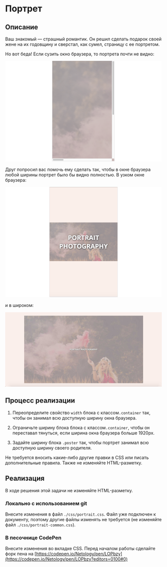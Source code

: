 # Портрет

## Описание

Ваш знакомый — страшный романтик. Он решил сделать подарок своей жене на их годовщину и сверстал, как сумел, страницу с ее портретом.

Но вот беда! Если сузить окно браузера, то портрета почти не видно:

![Can't see portrait on the iPhone](../../sources/fluid-images-portrait-scroll.png)

Друг попросил вас помочь ему сделать так, чтобы в окне браузера любой ширины портрет было бы видно полностью. В узком окне браузера:

![Portrait on the iPhone](../../sources/fluid-images-portrait-target-small.png)

и в широком:

![Portrait on a wide screen](../../sources/fluid-images-portrait-target-widescreen.jpg)

## Процесс реализации

1. Переопределите свойство `width` блока с классом`.container` так, чтобы он занимал всю доступную ширину окна браузера.

2. Ограничьте ширину блока блока с классом`.container`, чтобы он переставал тянуться, если ширина окна браузера больше 1920px.

3. Задайте ширину блока `.poster` так, чтобы портрет занимал всю доступную ширину своего родителя.

Не требуется вносить какие-либо другие правки в CSS или писать дополнительные правила. Также не изменяйте HTML-разметку.

## Реализация

В ходе решения этой задачи не изменяйте HTML-разметку.

### Локально с использованием git

Внесите изменения в файл `./css/portrait.css`. Файл уже подключен к документу, поэтому другие файлы изменять не требуется (не изменяйте файл `./css/portrait-common.css`).

### В песочнице CodePen

Внесите изменения во вкладке CSS. Перед началом работы сделайте форк пена на [https://codepen.io/Netology/pen/LOPbzy](https://codepen.io/Netology/pen/LOPbzy?editors=0100#0)
